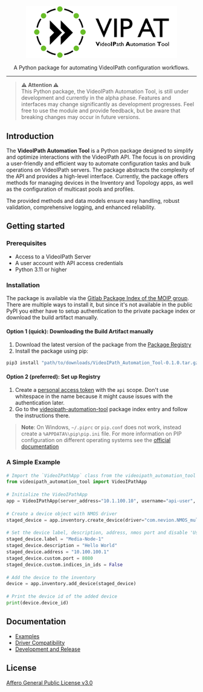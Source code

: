 <div align="center">
  <img alt="VideoIPath Automation Tool" src="./docs/images/readme_banner.svg" width="400" />
</div>

<p align="center">A Python package for automating VideoIPath configuration workflows.<p align="center">
<hr />

> **⚠️ Attention ⚠️**<br>
>This Python package, the VideoIPath Automation Tool, is still under development and currently in the alpha phase. Features and interfaces may change significantly as development progresses. Feel free to use the module and provide feedback, but be aware that breaking changes may occur in future versions.

## Introduction

The **VideoIPath Automation Tool** is a Python package designed to simplify and optimize interactions with the VideoIPath API. The focus is on providing a user-friendly and efficient way to automate configuration tasks and bulk operations on VideoIPath servers. The package abstracts the complexity of the API and provides a high-level interface. Currently, the package offers methods for managing devices  in the Inventory and Topology apps, as well as the configuration of multicast pools and profiles.

The provided methods and data models ensure easy handling, robust validation, comprehensive logging, and enhanced reliability.

## Getting started

### Prerequisites

- Access to a VideoIPath Server
- A user account with API access credentials
- Python 3.11 or higher

### Installation

The package is available via the [Gitlab Package Index of the MOIP group](https://gitlab.swr.ard/groups/moip/-/packages/). There are multiple ways to install
it, but since it's not available in the public PyPI you either have to setup authentication to the private
package index or download the build artifact manually.

#### Option 1 (quick): Downloading the Build Artifact manually

1. Download the latest version of the package from the [Package Registry]()
2. Install the package using pip:

```bash
pip3 install "path/to/downloads/VideoIPath_Automation_Tool-0.1.0.tar.gz"
```

#### Option 2 (preferred): Set up Registry

1. Create a [personal access token](https://gitlab.swr.ard/-/user_settings/personal_access_tokens) with the `api` scope. Don't use whitespace in the name because it might cause issues with the authentication later.
2. Go to the [videoipath-automation-tool](https://gitlab.swr.ard/groups/moip/-/packages/594) package index entry and follow the instructions there.

> **Note**: On Windows, `~/.piprc` or `pip.conf` does not work, instead create a `%APPDATA%\pip\pip.ini` file. For more information on PIP configuration on different operating systems see the [official documentation](https://pip.pypa.io/en/stable/topics/configuration/)

### A Simple Example

```python
# Import the `VideoIPathApp` class from the videoipath_automation_tool package
from videoipath_automation_tool import VideoIPathApp

# Initialize the VideoIPathApp
app = VideoIPathApp(server_address="10.1.100.10", username="api-user", password="VIP2024PWD")

# Create a device object with NMOS driver
staged_device = app.inventory.create_device(driver="com.nevion.NMOS_multidevice-0.1.0")

# Set the device label, description, address, nmos port and disable 'Use indices in IDs' option
staged_device.label = "Media-Node-1"
staged_device.description = "Hello World"
staged_device.address = "10.100.100.1"
staged_device.custom.port = 8080
staged_device.custom.indices_in_ids = False

# Add the device to the inventory
device = app.inventory.add_device(staged_device)

# Print the device id of the added device
print(device.device_id)
```

## Documentation

- [Examples](./docs/examples/README.md)
- [Driver Compatibility](./docs/driver_compatibility.md)
- [Development and Release](./docs/development-and-release.md)

## License

[Affero General Public License v3.0](LICENSE)

